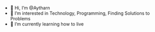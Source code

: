 - 👋 Hi, I’m @Aytharn
- 👀 I’m interested in Technology, Programming, Finding Solutions to Problems
- 🌱 I’m currently learning how to live
